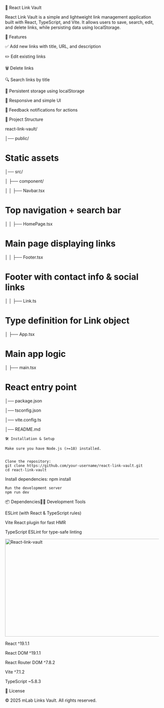 🔗 React Link Vault

React Link Vault is a simple and lightweight link management application built with React, TypeScript, and Vite.
It allows users to save, search, edit, and delete links, while persisting data using localStorage.

🚀 Features

✅ Add new links with title, URL, and description

✏️ Edit existing links

🗑️ Delete links

🔍 Search links by title

💾 Persistent storage using localStorage

📱 Responsive and simple UI

🎉 Feedback notifications for actions

📂 Project Structure

react-link-vault/

│── public/ 
# Static assets

│── src/

│   ├── component/

│   │   ├── Navbar.tsx 
# Top navigation + search bar
│   │   ├── HomePage.tsx 
# Main page displaying links
│   │   ├── Footer.tsx  
# Footer with contact info & social links
│   │   ├── Link.ts  
# Type definition for Link object
│   ├── App.tsx   
# Main app logic
│   ├── main.tsx 
# React entry point
│── package.json

│── tsconfig.json

│── vite.config.ts

│── README.md

```
🛠️ Installation & Setup

Make sure you have Node.js (>=18) installed.


Clone the repository:
git clone https://github.com/your-username/react-link-vault.git
cd react-link-vault
```
Install dependencies:
npm install
```
Run the development server
npm run dev
```

📦 Dependencies🧑‍💻 Development Tools

ESLint (with React & TypeScript rules)

Vite React plugin for fast HMR

TypeScript ESLint for type-safe linting


<img src="https://socialify.git.ci/Thabisomabaso336/React-link-vault/image?language=1&owner=1&name=1&stargazers=1&theme=Light" alt="React-link-vault" width="640" height="320" />

React
 ^19.1.1

React DOM
 ^19.1.1

React Router DOM
 ^7.8.2

Vite
 ^7.1.2

TypeScript
 ~5.8.3


 📜 License

© 2025 mLab Links Vault. All rights reserved.

 
